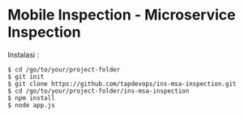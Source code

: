 # Mobile Inspection - Microservice Inspection

Instalasi :

```
$ cd /go/to/your/project-folder
$ git init
$ git clone https://github.com/tapdevops/ins-msa-inspection.git
$ cd /go/to/your/project-folder/ins-msa-inspection
$ npm install
$ node app.js
```